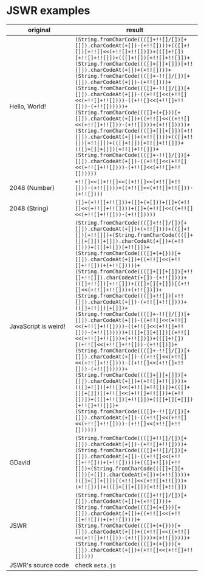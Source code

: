 # JSWR examples

| original | result |
|----------|--------|
|Hello,&nbsp;World!|`(String.fromCharCode((([]+!![]/[])[+[]]).charCodeAt(+[])-(+!![])))+(([]+![])[+!![]<<(+!![]+!![])])+(([]+![])[+!![]+!![]])+(([]+![])[+!![]+!![]])+(String.fromCharCode((([]+[][+[]])[+!![]]).charCodeAt(+[])+(+!![])))+(String.fromCharCode((([]+-!![]/[])[+[]]).charCodeAt(+[])-(+!![])))+(String.fromCharCode((([]+-!![]/[])[+[]]).charCodeAt(+[])-((+!![]<<(+!![]<<(+!![]+!![])))-((+!![]<<(+!![]+!![]))-(+!![])))))+(String.fromCharCode((([]+(+{}))[+[]]).charCodeAt(+[])+((+!![]<<((+!![]<<(+!![]+!![]))-(+!![])))+(+!![]))))+(String.fromCharCode((([]+[][+[]])[+!![]]).charCodeAt(+[])+(+!![])))+(([]+!![])[+!![]])+(([]+![])[+!![]+!![]])+(([]+[][+[]])[+!![]+!![]])+(String.fromCharCode((([]+-!![]/[])[+[]]).charCodeAt(+[])-((+!![]<<(+!![]<<(+!![]+!![])))-(+!![]<<(+!![]+!![])))))`|
|2048&nbsp;(Number)|`+!![]<<((+!![]<<((+!![]<<(+!![]+!![]))-(+!![])))+((+!![]<<(+!![]+!![]))-(+!![])))`|
|2048&nbsp;(String)|`([]+(+!![]+!![]))+([]+(+[]))+([]+(+!![]<<(+!![]+!![])))+([]+(+!![]<<((+!![]<<(+!![]+!![]))-(+!![]))))`|
|JavaScript&nbsp;is&nbsp;weird!|`(String.fromCharCode((([]+!![]/[])[+[]]).charCodeAt(+[])+(+!![])))+(([]+![])[+!![]])+(String.fromCharCode((([]+[][+[]])[+[]]).charCodeAt(+[])+(+!![])))+(([]+![])[+!![]])+(String.fromCharCode((([]+(+{}))[+[]]).charCodeAt(+[])+((+!![]<<(+!![]+!![]))+(+!![]))))+(String.fromCharCode((([]+[][+[]])[+!![]+!![]]).charCodeAt(+[])-(+!![])))+(([]+!![])[+!![]])+(([]+[][+[]])[(+!![]<<(+!![]+!![]))+(+!![])])+(String.fromCharCode((([]+!![])[+!![]]).charCodeAt(+[])-(+!![]+!![])))+(([]+!![])[+[]])+(String.fromCharCode((([]+-!![]/[])[+[]]).charCodeAt(+[])-((+!![]<<(+!![]<<(+!![]+!![])))-((+!![]<<(+!![]+!![]))-(+!![])))))+(([]+[][+[]])[(+!![]<<(+!![]+!![]))+(+!![])])+(([]+![])[(+!![]<<(+!![]+!![]))-(+!![])])+(String.fromCharCode((([]+-!![]/[])[+[]]).charCodeAt(+[])-((+!![]<<(+!![]<<(+!![]+!![])))-((+!![]<<(+!![]+!![]))-(+!![])))))+(String.fromCharCode((([]+[][+[]])[+[]]).charCodeAt(+[])+(+!![]+!![])))+(([]+![])[+!![]<<(+!![]+!![])])+(([]+[][+[]])[(+!![]<<(+!![]+!![]))+(+!![])])+(([]+!![])[+!![]])+(([]+[][+[]])[+!![]+!![]])+(String.fromCharCode((([]+-!![]/[])[+[]]).charCodeAt(+[])-((+!![]<<(+!![]<<(+!![]+!![])))-(+!![]<<(+!![]+!![])))))`|
|GDavid|`(String.fromCharCode((([]+!![]/[])[+[]]).charCodeAt(+[])-(+!![]+!![])))+(String.fromCharCode((([]+!![]/[])[+[]]).charCodeAt(+[])-((+!![]<<(+!![]+!![]))+(+!![]))))+(([]+![])[+!![]])+(String.fromCharCode((([]+[][+[]])[+[]]).charCodeAt(+[])+(+!![])))+(([]+[][+[]])[(+!![]<<(+!![]+!![]))+(+!![])])+(([]+[][+[]])[+!![]+!![]])`|
|JSWR|`(String.fromCharCode((([]+!![]/[])[+[]]).charCodeAt(+[])+(+!![])))+(String.fromCharCode((([]+(+{}))[+[]]).charCodeAt(+[])+((+!![]<<(+!![]+!![]))+(+!![]))))+(String.fromCharCode((([]+(+{}))[+[]]).charCodeAt(+[])+((+!![]<<((+!![]<<(+!![]+!![]))-(+!![])))+(+!![]))))+(String.fromCharCode((([]+(+{}))[+[]]).charCodeAt(+[])+(+!![]<<(+!![]+!![]))))`|
|JSWR's&nbsp;source&nbsp;code|check `meta.js`|
